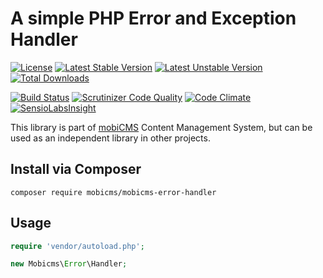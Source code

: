 # A simple PHP Error and Exception Handler

[![License](https://poser.pugx.org/mobicms/mobicms-error-handler/license)](https://packagist.org/packages/mobicms/mobicms-error-handler)
[![Latest Stable Version](https://poser.pugx.org/mobicms/mobicms-error-handler/v/stable)](https://packagist.org/packages/mobicms/mobicms-error-handler)
[![Latest Unstable Version](https://poser.pugx.org/mobicms/mobicms-error-handler/v/unstable)](https://packagist.org/packages/mobicms/mobicms-error-handler)
[![Total Downloads](https://poser.pugx.org/mobicms/mobicms-error-handler/downloads)](https://packagist.org/packages/mobicms/mobicms-error-handler)

[![Build Status](https://scrutinizer-ci.com/g/mobicms/mobicms-error-handler/badges/build.png?b=develop)](https://scrutinizer-ci.com/g/mobicms/mobicms-error-handler/build-status/develop)
[![Scrutinizer Code Quality](https://scrutinizer-ci.com/g/mobicms/mobicms-error-handler/badges/quality-score.png?b=develop)](https://scrutinizer-ci.com/g/mobicms/mobicms-error-handler/?branch=develop)
[![Code Climate](https://codeclimate.com/github/mobicms/mobicms-error-handler/badges/gpa.svg)](https://codeclimate.com/github/mobicms/mobicms-error-handler)
[![SensioLabsInsight](https://insight.sensiolabs.com/projects/37512119-ae24-43c8-b566-3bd34bc06de1/mini.png)](https://insight.sensiolabs.com/projects/37512119-ae24-43c8-b566-3bd34bc06de1)

This library is part of [mobiCMS](https://mobicms.org) Content Management System, but can be used as an independent library in other projects.

## Install via Composer

`composer require mobicms/mobicms-error-handler`

## Usage

```php
require 'vendor/autoload.php';

new Mobicms\Error\Handler;
```

